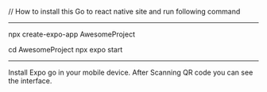 // How to install this
Go to react native site and run following command

---

npx create-expo-app AwesomeProject

cd AwesomeProject
npx expo start

---

Install Expo go in your mobile device. After Scanning QR code you can see the interface.
